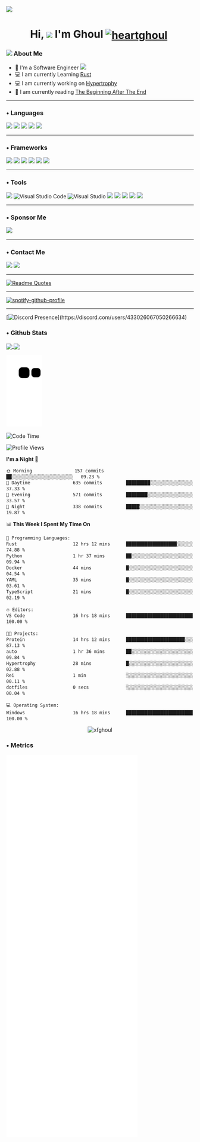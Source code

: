 <img src="https://cdnb.artstation.com/p/assets/images/images/023/138/759/original/helena-viana-anime-girl-welcome-by-ell.gif?1578239624" />

<h1 align="center">Hi, <img src="https://media.giphy.com/media/hvRJCLFzcasrR4ia7z/giphy.gif" width="30px"> I'm Ghoul   <a href="http://discord.com/users/heartghoul" target="blank"><img align="center" src="https://cdn.jsdelivr.net/npm/simple-icons@3.0.1/icons/discord.svg" alt="heartghoul" height="40" width="30" /></a>&nbsp; </h1>

### <img src="https://github.com/TheDudeThatCode/TheDudeThatCode/blob/master/Assets/Developer.gif" width="45px"> About Me

- 🏦 I'm a Software Engineer  <img src="https://media.giphy.com/media/WUlplcMpOCEmTGBtBW/giphy.gif" width="30">
- 💻 I am currently Learning [Rust](https://www.rust-lang.org/)
- 💻 I am currently working on [Hypertrophy](https://github.com/TeamHypertrophy/)
- 📖 I am currently reading [The Beginning After The End](https://www.lightnovelpub.com/novel/the-beginning-after-the-end-novel-27072145)

---

<h3 align="left"> • Languages</h3>
<p align="left"> <img src="https://img.shields.io/badge/Python-FFD43B?style=for-the-badge&logo=python&logoColor=blue"/> <img src="https://img.shields.io/badge/c++%20-%2300599C.svg?&style=for-the-badge&logo=c%2B%2B&ogoColor=white"/> <img src="https://img.shields.io/badge/typescript%20-%23007ACC.svg?&style=for-the-badge&logo=typescript&logoColor=white"/> <img src="https://img.shields.io/badge/Rust-black?style=for-the-badge&logo=rust&logoColor=#E57324"/> <img src="https://img.shields.io/badge/Dart-0175C2?style=for-the-badge&logo=dart&logoColor=white"/>

 ---

<h3 align="left"> • Frameworks</h3>
<p align="left"> <img src="https://img.shields.io/badge/react%20-%2320232a.svg?&style=for-the-badge&logo=react&logoColor=%2361DAFB"/> <img src="https://img.shields.io/badge/Flutter-02569B?style=for-the-badge&logo=flutter&logoColor=white"/> <img src="https://img.shields.io/badge/Tailwind_CSS-38B2AC?style=for-the-badge&logo=tailwind-css&logoColor=white"/> <img src="https://img.shields.io/badge/Hexo-0E83CD?style=for-the-badge&logo=hexo&logoColor=white"/> <img src="https://img.shields.io/badge/Nginx-009639?style=for-the-badge&logo=nginx&logoColor=white"/> <img src="https://img.shields.io/badge/redis-CC0000.svg?&style=for-the-badge&logo=redis&logoColor=white"/> 
  
---
<h3 align="left"> • Tools</h3>
<p align="left"> <img src="https://img.shields.io/badge/docker%20-%230db7ed.svg?&style=for-the-badge&logo=docker&logoColor=white"/> <img alt="Visual Studio Code" src="https://img.shields.io/badge/Visual%20Studio%20Code-0078d7.svg?&style=for-the-badge&logo=visual-studio-code&logoColor=white"/> <img alt="Visual Studio" src="https://img.shields.io/badge/Visual%20Studio-5C2D91.svg?&style=for-the-badge&logo=visual-studio&logoColor=white"/> <img src="https://img.shields.io/badge/Git-F05032?style=for-the-badge&logo=git&logoColor=white"/> <img src="https://img.shields.io/badge/CMake-064F8C?style=for-the-badge&logo=cmake&logoColor=white"/> <img src="https://img.shields.io/badge/Windows-0078D6?style=for-the-badge&logo=windows&logoColor=white"/> <img src="https://img.shields.io/badge/Linux-FCC624?style=for-the-badge&logo=linux&logoColor=black"/> <img src="https://img.shields.io/badge/Obsidian-483699?style=for-the-badge&logo=Obsidian&logoColor=white"/>  </p>

---
<h3 align="left"> • Sponsor Me</h3>
<p align="left">  <a href="https://www.patreon.com/c/user/shop?u=19438936"><img src="https://img.shields.io/badge/Patreon-F96854?style=for-the-badge&logo=patreon&logoColor=white"></a>

---
<h3 align="left"> • Contact Me</h3>
 <a href="http://discord.com/users/heartghoul"><img src="https://cdn.discordapp.com/emojis/891714351432601680.png" height="40px"/></a> <a href="https://twitter.com/xghouldev"><img src="https://images-ext-1.discordapp.net/external/rtyBUb7lMs04f-IAEdRiQ-UMUsOiZ-HmJc1Yr8yAFY0/%3Fsize%3D48/https/cdn.discordapp.com/emojis/230378391172284416.png" height="35px"/></a>
    
---

[![Readme Quotes](https://quotes-github-readme.vercel.app/api?type=horizontal&theme=dark)](https://github.com/piyushsuthar/github-readme-quotes)

---
[![spotify-github-profile](https://spotify-github-profile.kittinanx.com/api/view?uid=v4ywvr4aqj8bt5w2zpx6t7iqg&cover_image=true&theme=default&show_offline=false&background_color=121212&interchange=true&bar_color=53b14f&bar_color_cover=false)](https://github.com/kittinan/spotify-github-profile)

---

[![Discord Presence](https://lanyard-profile-readme.vercel.app/api/433026067050266634?theme=dark&hideDiscrim=true&borderRadius=30px&idleMessage=Probably%20doing%20something%20else...)](https://discord.com/users/433026067050266634)

<h3 align="left"> • Github Stats</h3>

<a href="https://github.com/anuraghazra/github-readme-stats">
  <img align="center" src="https://readme-stats-three-sand.vercel.app/api?username=xfghoul&count_private=true&show_icons=true&locale=en&theme=gotham&&hide=contribs"/>
</a>
<a href="https://github.com/anuraghazra/github-readme-stats">
  <img align="center" src="https://readme-stats-three-sand.vercel.app/api/top-langs?username=xfghoul&theme=gotham&show_icons=true&locale=en&layout=compact&hide=cpp,c++,c,c#"/>
</a>

![Snake animation](https://github.com/xFGhoul/xFGhoul/blob/output/github-contribution-grid-snake.svg)

<!--START_SECTION:waka-->
![Code Time](http://img.shields.io/badge/Code%20Time-380%20hrs%2011%20mins-blue)

![Profile Views](http://img.shields.io/badge/Profile%20Views-0-blue)

**I'm a Night 🦉** 

```text
🌞 Morning                157 commits         ██░░░░░░░░░░░░░░░░░░░░░░░   09.23 % 
🌆 Daytime                635 commits         █████████░░░░░░░░░░░░░░░░   37.33 % 
🌃 Evening                571 commits         ████████░░░░░░░░░░░░░░░░░   33.57 % 
🌙 Night                  338 commits         █████░░░░░░░░░░░░░░░░░░░░   19.87 % 
```


📊 **This Week I Spent My Time On** 

```text
💬 Programming Languages: 
Rust                     12 hrs 12 mins      ███████████████████░░░░░░   74.88 % 
Python                   1 hr 37 mins        ██░░░░░░░░░░░░░░░░░░░░░░░   09.94 % 
Docker                   44 mins             █░░░░░░░░░░░░░░░░░░░░░░░░   04.54 % 
YAML                     35 mins             █░░░░░░░░░░░░░░░░░░░░░░░░   03.61 % 
TypeScript               21 mins             █░░░░░░░░░░░░░░░░░░░░░░░░   02.19 % 

🔥 Editors: 
VS Code                  16 hrs 18 mins      █████████████████████████   100.00 % 

🐱‍💻 Projects: 
Protein                  14 hrs 12 mins      ██████████████████████░░░   87.13 % 
auto                     1 hr 36 mins        ██░░░░░░░░░░░░░░░░░░░░░░░   09.84 % 
Hypertrophy              28 mins             █░░░░░░░░░░░░░░░░░░░░░░░░   02.88 % 
Rei                      1 min               ░░░░░░░░░░░░░░░░░░░░░░░░░   00.11 % 
dotfiles                 0 secs              ░░░░░░░░░░░░░░░░░░░░░░░░░   00.04 % 

💻 Operating System: 
Windows                  16 hrs 18 mins      █████████████████████████   100.00 % 
```


<!--END_SECTION:waka-->

<p align="center"> <img src="https://komarev.com/ghpvc/?username=xfghoul&label=Profile%20views&color=0e75b6&style=flat-square" alt="xfghoul" /> </p>

<h3 align="left"> • Metrics</h3>

![Metrics](https://github.com/xFGhoul/xFGhoul/blob/master/github-metrics.svg)
